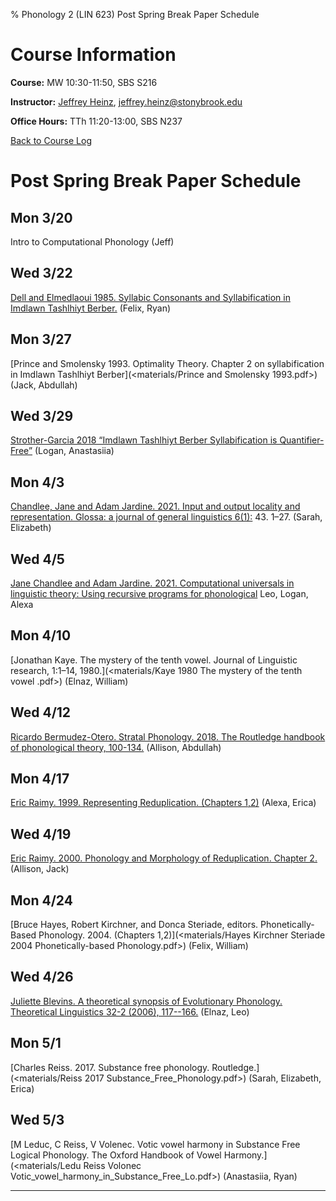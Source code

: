 % Phonology 2 (LIN 623) Post Spring Break Paper Schedule

# Course Information

**Course:** MW 10:30-11:50, SBS S216

**Instructor:** [Jeffrey Heinz](http://jeffreyheinz.net/), [jeffrey.heinz@stonybrook.edu](mailto:jeffrey.heinz@stonybrook.edu)

**Office Hours:** TTh 11:20-13:00, SBS N237

[Back to Course Log](index.html)

# Post Spring Break Paper Schedule

## Mon 3/20
Intro to Computational Phonology (Jeff)

## Wed 3/22
[Dell and Elmedlaoui 1985. Syllabic Consonants and Syllabification in
Imdlawn Tashlhiyt Berber.](<materials/Dell Elmedlaoui 1985 ITB.pdf>) (Felix, Ryan)

## Mon 3/27
[Prince and Smolensky 1993. Optimality Theory. Chapter 2 on
syllabification in Imdlawn Tashlhiyt Berber](<materials/Prince and
Smolensky 1993.pdf>) (Jack, Abdullah)

## Wed 3/29
[Strother-Garcia 2018 “Imdlawn Tashlhiyt Berber Syllabification is
Quantifier-Free”](https://doi.org/10.7275/R5J67F4D) (Logan, Anastasiia)

## Mon 4/3
[Chandlee, Jane and Adam Jardine. 2021. Input and output locality and
representation. Glossa: a journal of general linguistics
6(1):](https://doi.org/10.5334/gjgl.1423) 43. 1–27.  (Sarah, Elizabeth)

## Wed 4/5
[Jane Chandlee and Adam Jardine. 2021. Computational universals in
linguistic theory: Using recursive programs for
phonological](https://adamjardine.net/files/chandleejardineBMRSms.pdf)
Leo, Logan, Alexa

## Mon 4/10
[Jonathan Kaye. The mystery of the tenth vowel. Journal of Linguistic
research, 1:1–14, 1980.](<materials/Kaye 1980 The mystery of the tenth
vowel .pdf>) (Elnaz, William)

## Wed 4/12
[Ricardo Bermudez-Otero. Stratal Phonology. 2018. The Routledge
handbook of phonological theory,
100-134.](https://ling.auf.net/lingbuzz/003118) (Allison, Abdullah)

## Mon 4/17
[Eric Raimy. 1999. Representing Reduplication. (Chapters
1,2)](materials/Raimy-1999-Diss-uptoCH02.pdf) (Alexa, Erica)

## Wed 4/19
[Eric Raimy. 2000. Phonology and Morphology of Reduplication. Chapter
2.](materials/Raimy2000.pdf) (Allison, Jack)

## Mon 4/24
[Bruce Hayes, Robert Kirchner, and Donca Steriade,
editors. Phonetically-Based Phonology. 2004. (Chapters
1,2)](<materials/Hayes Kirchner Steriade 2004 Phonetically-based
Phonology.pdf>) (Felix, William)

## Wed 4/26
[Juliette Blevins. A theoretical synopsis of Evolutionary
Phonology. Theoretical Linguistics 32-2 (2006),
117--166.](<materials/Blevins_2006b_Synopsis_evolutionary_phonology.pdf>)
(Elnaz, Leo)

## Mon 5/1
[Charles Reiss. 2017. Substance free
phonology. Routledge.](<materials/Reiss 2017
Substance_Free_Phonology.pdf>) (Sarah, Elizabeth, Erica)

## Wed 5/3
[M Leduc, C Reiss, V Volenec. Votic vowel harmony in Substance Free
Logical Phonology. The Oxford Handbook of Vowel
Harmony.](<materials/Ledu Reiss Volonec
Votic_vowel_harmony_in_Substance_Free_Lo.pdf>) (Anastasiia, Ryan)





-------------------------------------------------------------------------------

